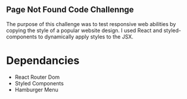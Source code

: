 ## Page Not Found Code Challennge

The purpose of this challenge was to test responsive web abilities by copying the style of a popular website design. I used React and styled-components to dynamically apply styles to the JSX.

# Dependancies

- React Router Dom
- Styled Components
- Hamburger Menu
